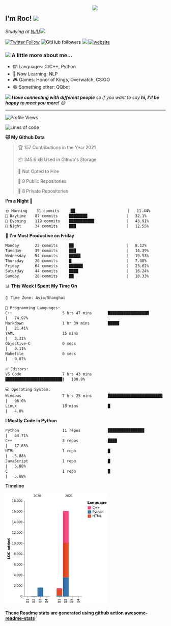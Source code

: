 <img align='right' src="https://media.giphy.com/media/M9gbBd9nbDrOTu1Mqx/giphy.gif" width="230">
<h2>I'm Roc! <img src="https://media.giphy.com/media/12oufCB0MyZ1Go/giphy.gif" width="50"></h2>
<p><em>Studying at <a href="http://www.nju.edu.cn">NJU</a><img src="https://media.giphy.com/media/WUlplcMpOCEmTGBtBW/giphy.gif" width="50"> 
</em></p>

[![Twitter Follow](https://img.shields.io/twitter/follow/Roc78862980?label=Follow)](https://twitter.com/intent/follow?screen_name=Roc78862980)
![GitHub followers](https://img.shields.io/github/followers/roc136?label=Follow&style=social)
![](https://visitor-badge.glitch.me/badge?page_id=Roc136.Roc136)
[![website](https://img.shields.io/badge/Website-46a2f1.svg?&style=flat-square&logo=Google-Chrome&logoColor=white&link=https://blog.roc136.top)](https://blog.roc136.top)
<!-- ![Waka Readme](https://github.com/anmol098/anmol098/workflows/Waka%20Readme/badge.svg) -->
<!-- [![Linkedin: anmol](https://img.shields.io/badge/-anmol-blue?style=flat-square&logo=Linkedin&logoColor=white&link=https://www.linkedin.com/in/anmol-p-singh/)](https://www.linkedin.com/in/anmol-p-singh/) -->

### <img src="https://media.giphy.com/media/VgCDAzcKvsR6OM0uWg/giphy.gif" width="50"> A little more about me...  

- ⌨️ Languages: C/C++, Python
- 🌱 Now Learning: NLP
- 🎮 Games: Honor of Kings, Overwatch, CS:GO
- 😄 Something other: QQbot

<img src="https://media.giphy.com/media/LnQjpWaON8nhr21vNW/giphy.gif" width="60"> <em><b>I love connecting with different people</b> so if you want to say <b>hi, I'll be happy to meet you more!</b> 😊</em>

---
<!--START_SECTION:waka-->
![Profile Views](http://img.shields.io/badge/Profile%20Views-0-blue)

![Lines of code](https://img.shields.io/badge/From%20Hello%20World%20I%27ve%20Written-19351%20lines%20of%20code-blue)

**🐱 My Github Data** 

> 🏆 157 Contributions in the Year 2021
 > 
> 📦 345.6 kB Used in Github's Storage 
 > 
> 🚫 Not Opted to Hire
 > 
> 📜 9 Public Repositories 
 > 
> 🔑 8 Private Repositories  
 > 
**I'm a Night 🦉** 

```text
🌞 Morning    31 commits     ██                       |   11.44% 
🌆 Daytime    87 commits     ████████                 |   32.1% 
🌃 Evening    119 commits    ███████████              |   43.91% 
🌙 Night      34 commits     ███                      |   12.55%

```
📅 **I'm Most Productive on Friday** 

```text
Monday       22 commits     ██                       |   8.12% 
Tuesday      39 commits     ███                      |   14.39% 
Wednesday    54 commits     █████                    |   19.93% 
Thursday     20 commits     █                        |   7.38% 
Friday       64 commits     ██████                   |   23.62% 
Saturday     44 commits     ████                     |   16.24% 
Sunday       28 commits     ██                       |   10.33%

```


📊 **This Week I Spent My Time On** 

```text
⌚︎ Time Zone: Asia/Shanghai

💬 Programming Languages: 
C++                      5 hrs 47 mins       ██████████████████       |   74.97% 
Markdown                 1 hr 39 mins        █████                    |   21.41% 
YAML                     15 mins                                      |   3.31% 
Objective-C              0 secs                                       |   0.11% 
Makefile                 0 secs                                       |   0.07%

🔥 Editors: 
VS Code                  7 hrs 43 mins       █████████████████████████|   100.0%

💻 Operating System: 
Windows                  7 hrs 25 mins       ████████████████████████ |   96.0% 
Linux                    18 mins             █                        |   4.0%

```

**I Mostly Code in Python** 

```text
Python                   11 repos            ████████████████         |   64.71% 
C++                      3 repos             ████                     |   17.65% 
HTML                     1 repo              █                        |   5.88% 
JavaScript               1 repo              █                        |   5.88% 
C                        1 repo              █                        |   5.88%

```


**Timeline**

![Chart not found](https://raw.githubusercontent.com/Roc136/Roc136/master/charts/bar_graph.png) 


<!--END_SECTION:waka-->

**These Readme stats are generated using github action [awesome-readme-stats](https://github.com/Roc136/waka-readme-stats)**

